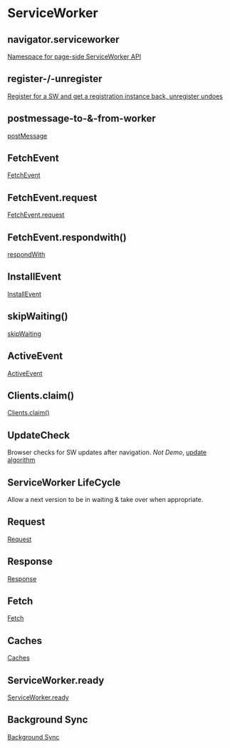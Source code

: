 # ServiceWorker
## navigator.serviceworker
[Namespace for page-side ServiceWorker API](https://jakearchibald.github.io/isserviceworkerready/demos/navigator.serviceWorker/)

## register-/-unregister
[Register for a SW and get a registration instance back, unregister undoes](https://jakearchibald.github.io/isserviceworkerready/demos/registerunregister/)

## postmessage-to-&-from-worker
[postMessage](https://jakearchibald.github.io/isserviceworkerready/demos/postMessage/)

## FetchEvent
[FetchEvent](https://jakearchibald.github.io/isserviceworkerready/demos/fetchevent/)

## FetchEvent.request
[FetchEvent.request](https://jakearchibald.github.io/isserviceworkerready/demos/fetchevent/)

## FetchEvent.respondwith()
[respondWith](https://jakearchibald.github.io/isserviceworkerready/demos/fetchevent/)

## InstallEvent
[InstallEvent](https://jakearchibald.github.io/isserviceworkerready/demos/installactivate/)

## skipWaiting()
[skipWaiting](https://jakearchibald.github.io/isserviceworkerready/demos/installactivate/)

## ActiveEvent
[ActiveEvent](https://jakearchibald.github.io/isserviceworkerready/demos/installactivate/)


## Clients.claim()
[Clients.claim()](https://jakearchibald.github.io/isserviceworkerready/demos/claim/)

## UpdateCheck
Browser checks for SW updates after navigation. *Not Demo*, [update algorithm](https://w3c.github.io/ServiceWorker/#update-algorithm)

## ServiceWorker LifeCycle
Allow a next version to be in waiting & take over when appropriate.

## Request
[Request](https://jakearchibald.github.io/isserviceworkerready/demos/globalapis/)

## Response
[Response](https://jakearchibald.github.io/isserviceworkerready/demos/globalapis/)

## Fetch
[Fetch](https://jakearchibald.github.io/isserviceworkerready/demos/fetch/)

## Caches
[Caches](https://jakearchibald.github.io/isserviceworkerready/demos/globalapis/)

## ServiceWorker.ready
[ServiceWorker.ready](https://jakearchibald.github.io/isserviceworkerready/demos/registerunregister/)

## Background Sync
[Background Sync](https://jakearchibald.github.io/isserviceworkerready/demos/sync/)
